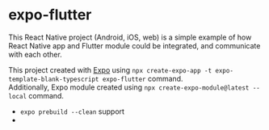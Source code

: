 # expo-flutter

This React Native project (Android, iOS, web) is a simple example of how 
React Native app and Flutter module could be integrated, 
and communicate with each other.

This project created with [Expo](https://expo.dev/) using
`npx create-expo-app -t expo-template-blank-typescript expo-flutter` command.  
Additionally, Expo module created using 
`npx create-expo-module@latest --local` command.

- `expo prebuild --clean` support
- 
